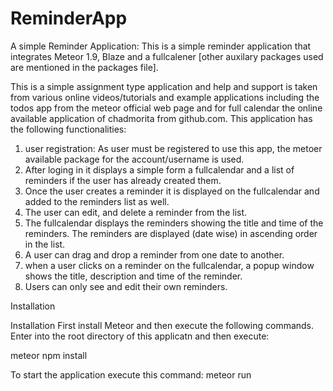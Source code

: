 # ReminderApp

A simple Reminder Application:
This is a simple reminder application that integrates Meteor 1.9, Blaze and a fullcalener [other auxilary packages used are mentioned in the packages file].

This is a simple assignment type application  and help and support is taken from various online videos/tutorials and example applications including the todos app from
the meteor official web page and for full calendar the online available application of chadmorita from github.com.
This application has the following functionalities:
1. user registration: As user must be registered to use this app, the metoer available package for the account/username is used.
2. After loging in it displays a simple form a fullcalendar and a list of reminders if the user has already created them.
3. Once the user creates a reminder it is displayed on the fullcalendar and added to the reminders list as well.
4. The user can edit, and delete a reminder from the list. 
5. The fullcalendar displays the reminders showing the title and time of the reminders. The reminders are displayed (date wise) in ascending order in the list.
6. A user can drag and drop a reminder from one date to another.
7. when a user clicks on a reminder on the fullcalendar, a popup window shows the title, description and time of the reminder.
8. Users can only see and edit their own reminders. 


Installation

Installation
First install Meteor and then execute the following commands.
 Enter into the root  directory of this applicatn and then execute:

meteor npm install

To start the application execute this command:
meteor run
